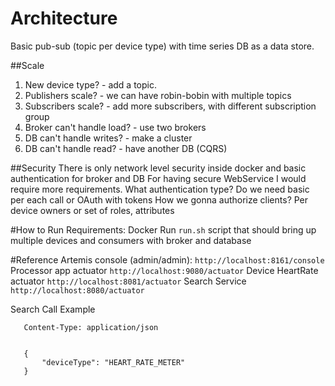 # Architecture
Basic pub-sub (topic per device type) with time series DB as a data store.

##Scale
1. New device type? - add a topic.
2. Publishers scale? - we can have robin-bobin with multiple topics
3. Subscribers scale? - add more subscribers, with different subscription group
4. Broker can't handle load? - use two brokers  
5. DB can't handle writes? - make a cluster
6. DB can't handle read? - have another DB (CQRS)

##Security 
There is only network level security inside docker and basic authentication for broker and DB
For having secure WebService I would require more requirements.
What authentication type? Do we need basic per each call or OAuth with tokens
How we gonna authorize clients? Per device owners or set of roles, attributes

#How to Run
Requirements: Docker
Run ```run.sh``` script that should bring up multiple devices and consumers with broker and database


#Reference
Artemis console (admin/admin):
```http://localhost:8161/console```
Processor app actuator
```http://localhost:9080/actuator```
Device HeartRate actuator
```http://localhost:8081/actuator```
Search Service
```http://localhost:8080/actuator```

Search Call Example
```POST http://localhost:8080/api/v1/search
   Content-Type: application/json
   
   
   {
       "deviceType": "HEART_RATE_METER"
   }
   
```